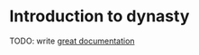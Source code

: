 # Introduction to dynasty

TODO: write [great documentation](http://jacobian.org/writing/what-to-write/)
